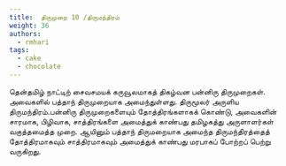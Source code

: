 ```yaml
---
title: 	திருமுறை 10 /திருமந்திரம்
weight: 36
authors:
  - rmhari
tags:
  - cake
  - chocolate
---
```


தென்தமிழ் நாட்டிற் சைவசமயக் கருவூலமாகத் திகழ்வன பன்னிரு திருமுறைகள். அவைகளில் பத்தாந் திருமுறையாக அமைந்துள்ளது. திருமூலர் அருளிய திருமந்திரம்.பன்னிரு திருமுறைகளையும் தோத்திரங்களாகக் கொண்டு, அவைகளின் சாரமாக, பிழிவாக, சாத்திரங்களை அமைத்துக் காண்பது தமிழகத்து அருளாளர்கள் வகுத்தமைத்த முறை. ஆயினும் பத்தாந் திருமறையாக அமைந்த திருமந்திரத்தைத் தோத்திரமாகவும் சாத்திரமாகவும் அமைத்துக் காண்பது மரபாகப் போற்றப் பெற்று வருகிறது.

